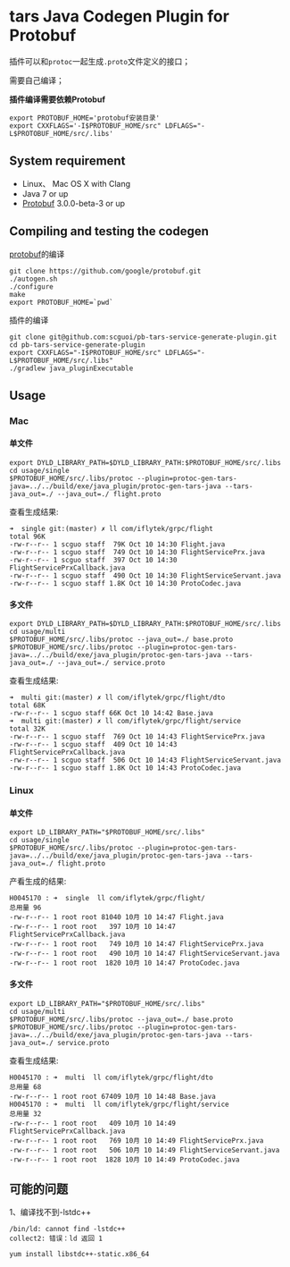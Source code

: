 tars Java Codegen Plugin for Protobuf
==============================================

插件可以和`protoc`一起生成`.proto`文件定义的接口；

需要自己编译；

**插件编译需要依赖Protobuf**

```shell
export PROTOBUF_HOME='protobuf安装目录'
export CXXFLAGS='-I$PROTOBUF_HOME/src" LDFLAGS="-L$PROTOBUF_HOME/src/.libs'
```

## System requirement

* Linux、 Mac OS X with Clang
* Java 7 or up
* [Protobuf](https://github.com/google/protobuf) 3.0.0-beta-3 or up

## Compiling and testing the codegen
[protobuf](https://github.com/google/protobuf)的编译

```shell
git clone https://github.com/google/protobuf.git
./autogen.sh
./configure
make
export PROTOBUF_HOME=`pwd`
```

插件的编译

```shell
git clone git@github.com:scguoi/pb-tars-service-generate-plugin.git
cd pb-tars-service-generate-plugin
export CXXFLAGS="-I$PROTOBUF_HOME/src" LDFLAGS="-L$PROTOBUF_HOME/src/.libs"
./gradlew java_pluginExecutable
```

## Usage

### Mac

#### 单文件

```shell
export DYLD_LIBRARY_PATH=$DYLD_LIBRARY_PATH:$PROTOBUF_HOME/src/.libs
cd usage/single
$PROTOBUF_HOME/src/.libs/protoc --plugin=protoc-gen-tars-java=../../build/exe/java_plugin/protoc-gen-tars-java --tars-java_out=./ --java_out=./ flight.proto
```

查看生成结果:

```shell
➜  single git:(master) ✗ ll com/iflytek/grpc/flight 
total 96K
-rw-r--r-- 1 scguo staff  79K Oct 10 14:30 Flight.java
-rw-r--r-- 1 scguo staff  749 Oct 10 14:30 FlightServicePrx.java
-rw-r--r-- 1 scguo staff  397 Oct 10 14:30 FlightServicePrxCallback.java
-rw-r--r-- 1 scguo staff  490 Oct 10 14:30 FlightServiceServant.java
-rw-r--r-- 1 scguo staff 1.8K Oct 10 14:30 ProtoCodec.java
```

#### 多文件

```shell
export DYLD_LIBRARY_PATH=$DYLD_LIBRARY_PATH:$PROTOBUF_HOME/src/.libs
cd usage/multi
$PROTOBUF_HOME/src/.libs/protoc --java_out=./ base.proto
$PROTOBUF_HOME/src/.libs/protoc --plugin=protoc-gen-tars-java=../../build/exe/java_plugin/protoc-gen-tars-java --tars-java_out=./ --java_out=./ service.proto 
```

查看生成结果:

```shell
➜  multi git:(master) ✗ ll com/iflytek/grpc/flight/dto 
total 68K
-rw-r--r-- 1 scguo staff 66K Oct 10 14:42 Base.java
➜  multi git:(master) ✗ ll com/iflytek/grpc/flight/service 
total 32K
-rw-r--r-- 1 scguo staff  769 Oct 10 14:43 FlightServicePrx.java
-rw-r--r-- 1 scguo staff  409 Oct 10 14:43 FlightServicePrxCallback.java
-rw-r--r-- 1 scguo staff  506 Oct 10 14:43 FlightServiceServant.java
-rw-r--r-- 1 scguo staff 1.8K Oct 10 14:43 ProtoCodec.java
```

### Linux

#### 单文件

```shell
export LD_LIBRARY_PATH="$PROTOBUF_HOME/src/.libs"
cd usage/single
$PROTOBUF_HOME/src/.libs/protoc --plugin=protoc-gen-tars-java=../../build/exe/java_plugin/protoc-gen-tars-java --tars-java_out=./ flight.proto
```

产看生成的结果:

```shell
H0045170 : ➜  single  ll com/iflytek/grpc/flight/
总用量 96
-rw-r--r-- 1 root root 81040 10月 10 14:47 Flight.java
-rw-r--r-- 1 root root   397 10月 10 14:47 FlightServicePrxCallback.java
-rw-r--r-- 1 root root   749 10月 10 14:47 FlightServicePrx.java
-rw-r--r-- 1 root root   490 10月 10 14:47 FlightServiceServant.java
-rw-r--r-- 1 root root  1820 10月 10 14:47 ProtoCodec.java
```

#### 多文件

```shell
export LD_LIBRARY_PATH="$PROTOBUF_HOME/src/.libs"
cd usage/multi
$PROTOBUF_HOME/src/.libs/protoc --java_out=./ base.proto
$PROTOBUF_HOME/src/.libs/protoc --plugin=protoc-gen-tars-java=../../build/exe/java_plugin/protoc-gen-tars-java --tars-java_out=./ service.proto
```

查看生成结果:

```shell
H0045170 : ➜  multi  ll com/iflytek/grpc/flight/dto
总用量 68
-rw-r--r-- 1 root root 67409 10月 10 14:48 Base.java
H0045170 : ➜  multi  ll com/iflytek/grpc/flight/service
总用量 32
-rw-r--r-- 1 root root   409 10月 10 14:49 FlightServicePrxCallback.java
-rw-r--r-- 1 root root   769 10月 10 14:49 FlightServicePrx.java
-rw-r--r-- 1 root root   506 10月 10 14:49 FlightServiceServant.java
-rw-r--r-- 1 root root  1828 10月 10 14:49 ProtoCodec.java
```

## 可能的问题

1、编译找不到-lstdc++

```shell
/bin/ld: cannot find -lstdc++
collect2: 错误：ld 返回 1
```

```shell
yum install libstdc++-static.x86_64
```